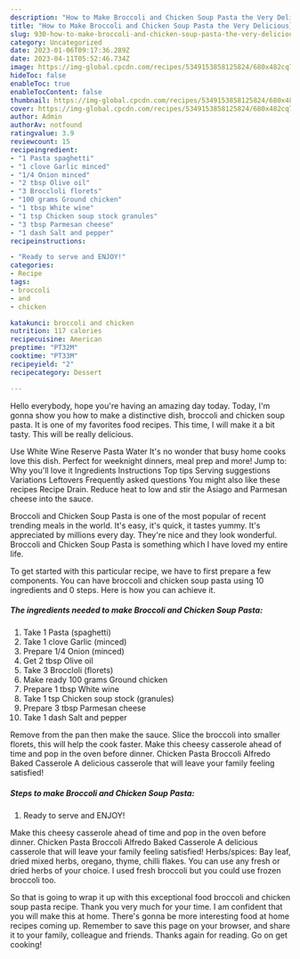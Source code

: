 ```yaml
---
description: "How to Make Broccoli and Chicken Soup Pasta the Very Delicious}"
title: "How to Make Broccoli and Chicken Soup Pasta the Very Delicious}"
slug: 930-how-to-make-broccoli-and-chicken-soup-pasta-the-very-delicious
category: Uncategorized
date: 2023-01-06T09:17:36.289Z
date: 2023-04-11T05:52:46.734Z
image: https://img-global.cpcdn.com/recipes/5349153858125824/680x482cq70/broccoli-and-chicken-soup-pasta-recipe-main-photo.jpg
hideToc: false
enableToc: true
enableTocContent: false
thumbnail: https://img-global.cpcdn.com/recipes/5349153858125824/680x482cq70/broccoli-and-chicken-soup-pasta-recipe-main-photo.jpg
cover: https://img-global.cpcdn.com/recipes/5349153858125824/680x482cq70/broccoli-and-chicken-soup-pasta-recipe-main-photo.jpg
author: Admin
authorAv: notfound
ratingvalue: 3.9
reviewcount: 15
recipeingredient:
- "1 Pasta spaghetti"
- "1 clove Garlic minced"
- "1/4 Onion minced"
- "2 tbsp Olive oil"
- "3 Broccloli florets"
- "100 grams Ground chicken"
- "1 tbsp White wine"
- "1 tsp Chicken soup stock granules"
- "3 tbsp Parmesan cheese"
- "1 dash Salt and pepper"
recipeinstructions:

- "Ready to serve and ENJOY!"
categories:
- Recipe
tags:
- broccoli
- and
- chicken

katakunci: broccoli and chicken 
nutrition: 117 calories
recipecuisine: American
preptime: "PT32M"
cooktime: "PT33M"
recipeyield: "2"
recipecategory: Dessert

---
```



Hello everybody, hope you're having an amazing day today. Today, I'm gonna show you how to make a distinctive dish, broccoli and chicken soup pasta. It is one of my favorites food recipes. This time, I will make it a bit tasty. This will be really delicious.

Use White Wine Reserve Pasta Water It&#39;s no wonder that busy home cooks love this dish. Perfect for weeknight dinners, meal prep and more! Jump to: Why you&#39;ll love it Ingredients Instructions Top tips Serving suggestions Variations Leftovers Frequently asked questions You might also like these recipes Recipe Drain. Reduce heat to low and stir the Asiago and Parmesan cheese into the sauce.

Broccoli and Chicken Soup Pasta is one of the most popular of recent trending meals in the world. It's easy, it's quick, it tastes yummy. It's appreciated by millions every day. They're nice and they look wonderful. Broccoli and Chicken Soup Pasta is something which I have loved my entire life.


To get started with this particular recipe, we have to first prepare a few components. You can have broccoli and chicken soup pasta using 10 ingredients and 0 steps. Here is how you can achieve it.

<!--inarticleads1-->

##### The ingredients needed to make Broccoli and Chicken Soup Pasta:

1. Take 1 Pasta (spaghetti)
1. Take 1 clove Garlic (minced)
1. Prepare 1/4 Onion (minced)
1. Get 2 tbsp Olive oil
1. Take 3 Broccloli (florets)
1. Make ready 100 grams Ground chicken
1. Prepare 1 tbsp White wine
1. Take 1 tsp Chicken soup stock (granules)
1. Prepare 3 tbsp Parmesan cheese
1. Take 1 dash Salt and pepper


Remove from the pan then make the sauce. Slice the broccoli into smaller florets, this will help the cook faster. Make this cheesy casserole ahead of time and pop in the oven before dinner. Chicken Pasta Broccoli Alfredo Baked Casserole A delicious casserole that will leave your family feeling satisfied! 

<!--inarticleads2-->

##### Steps to make Broccoli and Chicken Soup Pasta:


1. Ready to serve and ENJOY!

Make this cheesy casserole ahead of time and pop in the oven before dinner. Chicken Pasta Broccoli Alfredo Baked Casserole A delicious casserole that will leave your family feeling satisfied! Herbs/spices: Bay leaf, dried mixed herbs, oregano, thyme, chilli flakes. You can use any fresh or dried herbs of your choice. I used fresh broccoli but you could use frozen broccoli too. 

So that is going to wrap it up with this exceptional food broccoli and chicken soup pasta recipe. Thank you very much for your time. I am confident that you will make this at home. There's gonna be more interesting food at home recipes coming up. Remember to save this page on your browser, and share it to your family, colleague and friends. Thanks again for reading. Go on get cooking!

